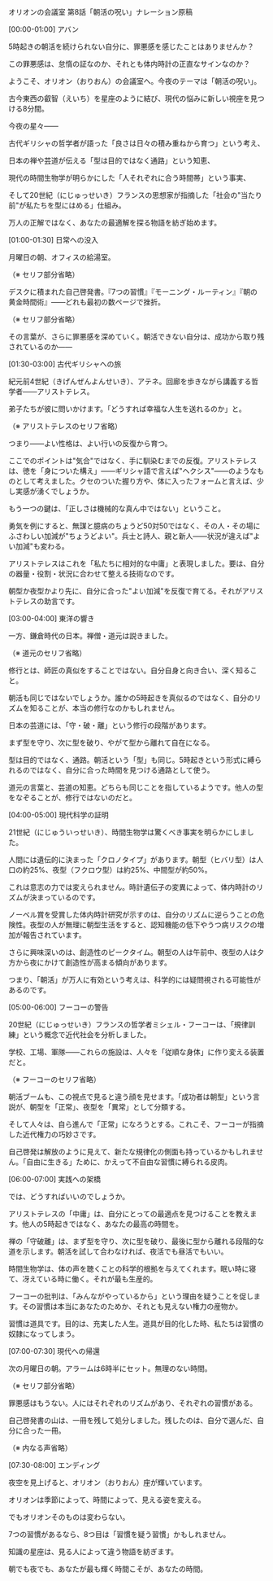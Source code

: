 オリオンの会議室 第8話「朝活の呪い」ナレーション原稿

[00:00-01:00] アバン

5時起きの朝活を続けられない自分に、罪悪感を感じたことはありませんか？

この罪悪感は、怠惰の証なのか、それとも体内時計の正直なサインなのか？

ようこそ、オリオン（おりおん）の会議室へ。今夜のテーマは「朝活の呪い」。

古今東西の叡智（えいち）を星座のように結び、現代の悩みに新しい視座を見つける8分間。

今夜の星々——

古代ギリシャの哲学者が語った「良さは日々の積み重ねから育つ」という考え、

日本の禅や芸道が伝える「型は目的ではなく通路」という知恵、

現代の時間生物学が明らかにした「人それぞれに合う時間帯」という事実、

そして20世紀（にじゅっせいき）フランスの思想家が指摘した「社会の"当たり前"が私たちを型にはめる」仕組み。

万人の正解ではなく、あなたの最適解を探る物語を紡ぎ始めます。


[01:00-01:30] 日常への没入

月曜日の朝、オフィスの給湯室。

（※ セリフ部分省略）

デスクに積まれた自己啓発書。『7つの習慣』『モーニング・ルーティン』『朝の黄金時間術』——どれも最初の数ページで挫折。

（※ セリフ部分省略）

その言葉が、さらに罪悪感を深めていく。朝活できない自分は、成功から取り残されているのか——


[01:30-03:00] 古代ギリシャへの旅

紀元前4世紀（きげんぜんよんせいき）、アテネ。回廊を歩きながら講義する哲学者——アリストテレス。

弟子たちが彼に問いかけます。「どうすれば幸福な人生を送れるのか」と。

（※ アリストテレスのセリフ省略）

つまり——よい性格は、よい行いの反復から育つ。

ここでのポイントは"気合"ではなく、手に馴染むまでの反復。アリストテレスは、徳を「身についた構え」——ギリシャ語で言えば"ヘクシス"——のようなものとして考えました。クセのついた握り方や、体に入ったフォームと言えば、少し実感が湧くでしょうか。

もう一つの鍵は、「正しさは機械的な真ん中ではない」ということ。

勇気を例にすると、無謀と臆病のちょうど50対50ではなく、その人・その場にふさわしい加減が"ちょうどよい"。兵士と詩人、親と新人——状況が違えば"よい加減"も変わる。

アリストテレスはこれを「私たちに相対的な中庸」と表現しました。要は、自分の器量・役割・状況に合わせて整える技術なのです。

朝型か夜型かより先に、自分に合った"よい加減"を反復で育てる。それがアリストテレスの助言です。


[03:00-04:00] 東洋の響き

一方、鎌倉時代の日本。禅僧・道元は説きました。

（※ 道元のセリフ省略）

修行とは、師匠の真似をすることではない。自分自身と向き合い、深く知ること。

朝活も同じではないでしょうか。誰かの5時起きを真似るのではなく、自分のリズムを知ることが、本当の修行なのかもしれません。

日本の芸道には、「守・破・離」という修行の段階があります。

まず型を守り、次に型を破り、やがて型から離れて自在になる。

型は目的ではなく、通路。朝活という「型」も同じ。5時起きという形式に縛られるのではなく、自分に合った時間を見つける通路として使う。

道元の言葉と、芸道の知恵。どちらも同じことを指しているようです。他人の型をなぞることが、修行ではないのだと。


[04:00-05:00] 現代科学の証明

21世紀（にじゅういっせいき）、時間生物学は驚くべき事実を明らかにしました。

人間には遺伝的に決まった「クロノタイプ」があります。朝型（ヒバリ型）は人口の約25%、夜型（フクロウ型）は約25%、中間型が約50%。

これは意志の力では変えられません。時計遺伝子の変異によって、体内時計のリズムが決まっているのです。

ノーベル賞を受賞した体内時計研究が示すのは、自分のリズムに逆らうことの危険性。夜型の人が無理に朝型生活をすると、認知機能の低下やうつ病リスクの増加が報告されています。

さらに興味深いのは、創造性のピークタイム。朝型の人は午前中、夜型の人は夕方から夜にかけて創造性が高まる傾向があります。

つまり、「朝活」が万人に有効という考えは、科学的には疑問視される可能性があるのです。


[05:00-06:00] フーコーの警告

20世紀（にじゅっせいき）フランスの哲学者ミシェル・フーコーは、「規律訓練」という概念で近代社会を分析しました。

学校、工場、軍隊——これらの施設は、人々を「従順な身体」に作り変える装置だと。

（※ フーコーのセリフ省略）

朝活ブームも、この視点で見ると違う顔を見せます。「成功者は朝型」という言説が、朝型を「正常」、夜型を「異常」として分類する。

そして人々は、自ら進んで「正常」になろうとする。これこそ、フーコーが指摘した近代権力の巧妙さです。

自己啓発は解放のように見えて、新たな規律化の側面も持っているかもしれません。「自由に生きる」ために、かえって不自由な習慣に縛られる皮肉。


[06:00-07:00] 実践への架橋

では、どうすればいいのでしょうか。

アリストテレスの「中庸」は、自分にとっての最適点を見つけることを教えます。他人の5時起きではなく、あなたの最高の時間を。

禅の「守破離」は、まず型を守り、次に型を破り、最後に型から離れる段階的な道を示します。朝活を試して合わなければ、夜活でも昼活でもいい。

時間生物学は、体の声を聴くことの科学的根拠を与えてくれます。眠い時に寝て、冴えている時に働く。それが最も生産的。

フーコーの批判は、「みんながやっているから」という理由を疑うことを促します。その習慣は本当にあなたのためか、それとも見えない権力の産物か。

習慣は道具です。目的は、充実した人生。道具が目的化した時、私たちは習慣の奴隷になってしまう。


[07:00-07:30] 現代への帰還

次の月曜日の朝。アラームは6時半にセット。無理のない時間。

（※ セリフ部分省略）

罪悪感はもうない。人にはそれぞれのリズムがあり、それぞれの習慣がある。

自己啓発書の山は、一冊を残して処分しました。残したのは、自分で選んだ、自分に合った一冊。

（※ 内なる声省略）


[07:30-08:00] エンディング

夜空を見上げると、オリオン（おりおん）座が輝いています。

オリオンは季節によって、時間によって、見える姿を変える。

でもオリオンそのものは変わらない。

7つの習慣があるなら、8つ目は「習慣を疑う習慣」かもしれません。

知識の星座は、見る人によって違う物語を紡ぎます。

朝でも夜でも、あなたが最も輝く時間こそが、あなたの時間。